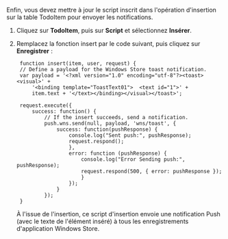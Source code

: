 

Enfin, vous devez mettre à jour le script inscrit dans l'opération d'insertion sur la table TodoItem pour envoyer les notifications.

1. Cliquez sur **TodoItem**, puis sur **Script** et sélectionnez **Insérer**. 

2. Remplacez la fonction insert par le code suivant, puis cliquez sur **Enregistrer** :

		function insert(item, user, request) {
		// Define a payload for the Windows Store toast notification.
		var payload = '<?xml version="1.0" encoding="utf-8"?><toast><visual>' +    
		    '<binding template="ToastText01">  <text id="1">' +
		    item.text + '</text></binding></visual></toast>';
		
		request.execute({
		    success: function() {
		        // If the insert succeeds, send a notification.
		    	push.wns.send(null, payload, 'wns/toast', {
		            success: function(pushResponse) {
		                console.log("Sent push:", pushResponse);
						request.respond();
		                },              
		                error: function (pushResponse) {
		                    console.log("Error Sending push:", pushResponse);
							request.respond(500, { error: pushResponse });
		                    }
		                });
		            }
		        });
		}

	À l'issue de l'insertion, ce script d'insertion envoie une notification Push (avec le texte de l'élément inséré) à tous les enregistrements d'application Windows Store.

<!---HONumber=August15_HO6-->